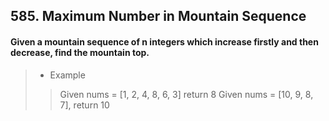 ## 585. Maximum Number in Mountain Sequence
#### Given a mountain sequence of n integers which increase firstly and then decrease, find the mountain top.

>* Example
>> Given nums = [1, 2, 4, 8, 6, 3] return 8
>> Given nums = [10, 9, 8, 7], return 10